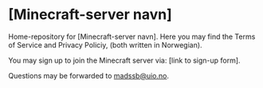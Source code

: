 # [Minecraft-server navn]
Home-repository for [Minecraft-server navn]. Here you may find the Terms of Service and Privacy Policiy, (both written in Norwegian).

You may sign up to join the Minecraft server via: [link to sign-up form].

Questions may be forwarded to madssb@uio.no.